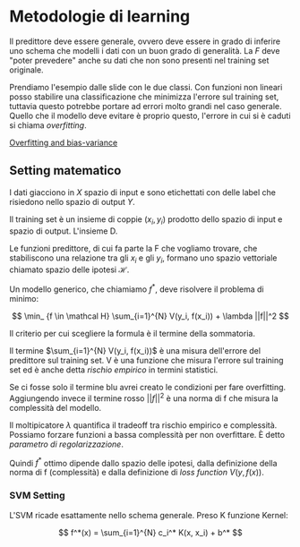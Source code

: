 # Metodologie di learning

Il predittore deve essere generale, ovvero deve essere in grado di inferire uno schema che modelli i dati con un buon
grado di generalità. La $F$ deve "poter prevedere" anche su dati che non sono presenti nel training set originale.

Prendiamo l'esempio dalle slide con le due classi. Con funzioni non lineari posso stabilire una classificazione che
minimizza l'errore sul training set, tuttavia questo potrebbe portare ad errori molto grandi nel caso generale.
Quello che il modello deve evitare è proprio questo, l'errore in cui si è caduti si chiama _overfitting_.

[Overfitting and bias-variance](https://datascience.stackexchange.com/questions/45578/why-underfitting-is-called-high-bias-and-overfitting-is-called-high-variance)

## Setting matematico

I dati giacciono in $X$ spazio di input e sono etichettati con delle label che risiedono nello spazio di output $Y$.

Il training set è un insieme di coppie $(x_i, y_i)$ prodotto dello spazio di input e spazio di output. L'insieme D.

Le funzioni predittore, di cui fa parte la F che vogliamo trovare, che stabiliscono una relazione tra gli $x_i$ e gli
$y_i$, formano uno spazio vettoriale chiamato spazio delle ipotesi $\mathcal H$.

Un modello generico, che chiamiamo $f^*$, deve risolvere il problema di minimo:

$$
\min_ {f \in \mathcal H} \sum_{i=1}^{N} V(y_i, f(x_i)) + \lambda ||f||^2
$$

Il criterio per cui scegliere la formula è il termine della sommatoria.

Il termine $\sum_{i=1}^{N} V(y_i, f(x_i))$ è una misura dell'errore del predittore sul training set.
V è una funzione che misura l'errore sul training set ed è anche detta _rischio empirico_ in termini statistici.

Se ci fosse solo il termine blu avrei creato le condizioni per fare overfitting.
Aggiungendo invece il termine rosso $||f||^2$ è una norma di f che misura la complessità del modello.

Il moltipicatore $\lambda$ quantifica il tradeoff tra rischio empirico e complessità. Possiamo forzare funzioni a
bassa complessità per non overfittare. È detto _parametro di regolarizzazione_.

Quindi $f^*$ ottimo dipende dallo spazio delle ipotesi, dalla definizione della norma di f (complessità) e dalla
definizione di _loss function_ $V(y, f(x))$.

### SVM Setting

L'SVM ricade esattamente nello schema generale. Preso K funzione Kernel:

$$
f^*(x) = \sum_{i=1}^{N} c_i^* K(x, x_i) + b^*
$$

